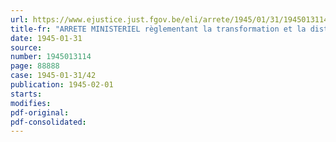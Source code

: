 ```yaml
---
url: https://www.ejustice.just.fgov.be/eli/arrete/1945/01/31/1945013114/justel
title-fr: "ARRETE MINISTERIEL règlementant la transformation et la distribution des cuirs et peaux bruts et du cuir tanne <abrogé par AM 25-06-1946; art. 7>"
date: 1945-01-31
source:
number: 1945013114
page: 88888
case: 1945-01-31/42
publication: 1945-02-01
starts:
modifies:
pdf-original:
pdf-consolidated:
---
```


